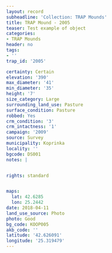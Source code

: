 ```yaml
---
layout: record
subheadline: 'Collection: TRAP Mounds'
title: TRAP Mound - 2005
teaser: Test example of object
categories:
- TRAP Mounds
header: no
tags:
- ''
trap_id: '2005'

certainty: Certain
elevation: '390'
max_diameter: '41'
min_diameter: '35'
height: '7'
size_category: Large
surrounding_land_use: Pasture
surface_condition: Pasture
robbed: Yes
crm_condition: '3'
crm_intactness: '1'
campaign: '2009'
source: Survey
municipality: Koprinka
locality: ''
bgcode: DS001
notes: |


rights: standard


maps:
  lat: 42.6285
  lon: 25.2442
date: 2018-04-11
land_use_source: Photo
photo: Good
bg_code: KOOP005
akb_code: ''
latitude: '42.626091'
longitude: '25.319479'
---
```

